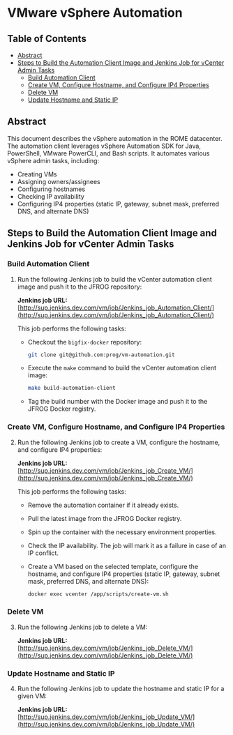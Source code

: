 # VMware vSphere Automation

## Table of Contents

- [Abstract](#abstract)
- [Steps to Build the Automation Client Image and Jenkins Job for vCenter Admin Tasks](#steps-to-build-the-automation-client-image-and-jenkins-job-for-vcenter-admin-tasks)
  - [Build Automation Client](#build-automation-client)
  - [Create VM, Configure Hostname, and Configure IP4 Properties](#create-vm-configure-hostname-and-configure-ip4-properties)
  - [Delete VM](#delete-vm)
  - [Update Hostname and Static IP](#update-hostname-and-static-ip)

## Abstract

This document describes the vSphere automation in the ROME datacenter. The automation client leverages vSphere Automation SDK for Java, PowerShell, VMware PowerCLI, and Bash scripts. It automates various vSphere admin tasks, including:

- Creating VMs
- Assigning owners/assignees
- Configuring hostnames
- Checking IP availability
- Configuring IP4 properties (static IP, gateway, subnet mask, preferred DNS, and alternate DNS)

## Steps to Build the Automation Client Image and Jenkins Job for vCenter Admin Tasks

### Build Automation Client

1. Run the following Jenkins job to build the vCenter automation client image and push it to the JFROG repository:

   **Jenkins job URL:** [http://sup.jenkins.dev.com/vm/job/Jenkins_job_Automation_Client/](http://sup.jenkins.dev.com/vm/job/Jenkins_job_Automation_Client/)

   This job performs the following tasks:

   - Checkout the `bigfix-docker` repository:

     ```bash
     git clone git@github.com:prog/vm-automation.git
     ```

   - Execute the `make` command to build the vCenter automation client image:

     ```bash
     make build-automation-client
     ```

   - Tag the build number with the Docker image and push it to the JFROG Docker registry.

### Create VM, Configure Hostname, and Configure IP4 Properties

2. Run the following Jenkins job to create a VM, configure the hostname, and configure IP4 properties:

   **Jenkins job URL:** [http://sup.jenkins.dev.com/vm/job/Jenkins_job_Create_VM/](http://sup.jenkins.dev.com/vm/job/Jenkins_job_Create_VM/)

   This job performs the following tasks:

   - Remove the automation container if it already exists.

   - Pull the latest image from the JFROG Docker registry.

   - Spin up the container with the necessary environment properties.

   - Check the IP availability. The job will mark it as a failure in case of an IP conflict.

   - Create a VM based on the selected template, configure the hostname, and configure IP4 properties (static IP, gateway, subnet mask, preferred DNS, and alternate DNS):

     ```bash
     docker exec vcenter /app/scripts/create-vm.sh
     ```

### Delete VM

3. Run the following Jenkins job to delete a VM:

   **Jenkins job URL:** [http://sup.jenkins.dev.com/vm/job/Jenkins_job_Delete_VM/](http://sup.jenkins.dev.com/vm/job/Jenkins_job_Delete_VM/)

### Update Hostname and Static IP

4. Run the following Jenkins job to update the hostname and static IP for a given VM:

   **Jenkins job URL:** [http://sup.jenkins.dev.com/vm/job/Jenkins_job_Update_VM/](http://sup.jenkins.dev.com/vm/job/Jenkins_job_Update_VM/)
